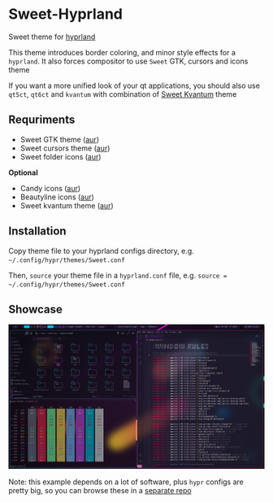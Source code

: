 # Sweet-Hyprland

Sweet theme for [hyprland](https://github.com/hyprwm/Hyprland)

This theme introduces border coloring, and minor style effects for a `hyprland`. It also forces compositor to use `Sweet` GTK, cursors and icons theme

If you want a more unified look of your qt applications, you should also use `qt5ct`, `qt6ct` and `kvantum` with combination of [Sweet Kvantum](https://github.com/EliverLara/Sweet/tree/nova/kde/Kvantum/Sweet) theme

## Requriments

- Sweet GTK theme ([aur](https://aur.archlinux.org/packages/plasma5-themes-sweet-full-git))
- Sweet cursors theme ([aur](https://aur.archlinux.org/packages/plasma5-themes-sweet-full-git))
- Sweet folder icons ([aur](https://aur.archlinux.org/packages/sweet-folders-icons-git))

**Optional**

- Candy icons ([aur](https://aur.archlinux.org/packages/candy-icons-git))
- Beautyline icons ([aur](https://aur.archlinux.org/packages/beautyline))
- Sweet kvantum theme ([aur](https://aur.archlinux.org/packages/plasma5-themes-sweet-full-git))

## Installation

Copy theme file to your hyprland configs directory, e.g. `~/.config/hypr/themes/Sweet.conf`

Then, `source` your theme file in a `hyprland.conf` file, e.g. `source = ~/.config/hypr/themes/Sweet.conf`

## Showcase

![](assets/screenshot.png)

Note: this example depends on a lot of software, plus `hypr` configs are pretty big, so you can browse these in a [separate repo](https://github.com/Gigas002/software-and-services/tree/master/dotfiles)
